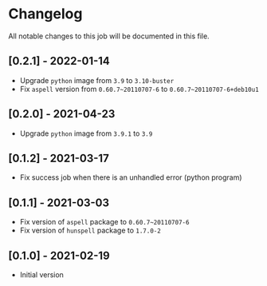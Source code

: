 # Changelog
All notable changes to this job will be documented in this file.

## [0.2.1] - 2022-01-14
* Upgrade `python` image from `3.9` to `3.10-buster`
* Fix `aspell` version from `0.60.7~20110707-6` to `0.60.7~20110707-6+deb10u1`

## [0.2.0] - 2021-04-23
* Upgrade `python` image from `3.9.1` to `3.9`

## [0.1.2] - 2021-03-17
* Fix success job when there is an unhandled error (python program)

## [0.1.1] - 2021-03-03
* Fix version of `aspell` package to `0.60.7~20110707-6`
* Fix version of `hunspell` package to `1.7.0-2`

## [0.1.0] - 2021-02-19
* Initial version